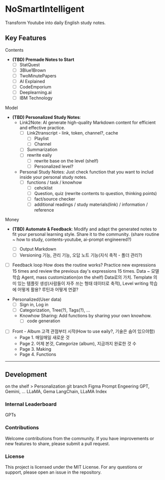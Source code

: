 # NoSmartIntelligent

Transform Youtube into daily English study notes.

## Key Features

Contents
- **(TBD) Premade Notes to Start**
    - [ ] StatQuest
    - [ ] 3Blue1Brown
    - [ ] TwoMinutePapers
    - [ ] AI Explained
    - [ ] CodeEmporium
    - [ ] Deeplearning.ai
    - [ ] IBM Technology

Model
- **(TBD) Personalized Study Notes**:
    - Link2Note: AI generate high-quality Markdown content for efficient and effective practice.
        - [ ] Link2transcript - link, token, channel?, cache
            - [ ] Playlist
            - [ ] Channel
        - [ ] Summarization
        - [ ] rewrite eaily
            - [ ] rewrite base on the level (shelf)
            - [ ] Personalized level?
    - Personal Study Notes: Just check function that you want to includ inside your personal study notes.
        - [ ] functions / task / knowhow
            - [ ] cehcklist
            - [ ] Question, quiz (rewrite contents to question, thinking points)
            - [ ] fact/source checker
            - [ ] additional readings / study materials(link) / information / reference

Money
- **(TBD) Automate & Feedback**: Modify and adapt the generated notes to fit your personal learning style. Share it to the community. (share routine ~ how to study, contents-youtube, ai-prompt engineered?)

    - [ ] Output Markdown
    - [ ] Versioning 기능, 관리 기능, 오답 노트 기능(지식 축적 - 폴더 관리?)

- [ ] Feedback loop
How does the routine works?
Practice new expressions 15 times and
review the previous day's expressions 15 times.
Data ~ 모델 학습
Agent, mass customization(on the shelf)
Data로의 가치. Template 의미 있는 템플릿 생성(사람들이 자주 쓰는 형태 데이터로 축적), Level writing
학습에 어떻게 활용?
루틴과 어떻게 연결?


- Personalized(User data)
    - [ ] Sign in, Log in
    - [ ] Categorization, Tree(?), Tags(?), ...

    - Knowhow Sharing: Add functions by sharing your own knowhow.
        - [ ] code generation

- [ ] Front - Album 고객 관점부터 시작(How to use eaily?, 기술은 숨어 있으야함)
    - Page 1. 매일매일 새로운 것
    - Page 2. 어제 본것, Categorize (album), 지금까지 완료한 것 수
    - Page 3. Making
    - Page 4. Functions

---
## Development
on the shelf > Personalization
git branch
Figma
Prompt Engeering
GPT, Gemini, ...
LLaMA, Gema
LangChain, LLaMA Index

### Internal Leaderboard
GPTs


### Contributions
Welcome contributions from the community. If you have improvements or new features to share, please submit a pull request.

### License
This project is licensed under the MIT License.
For any questions or support, please open an issue in the repository.
